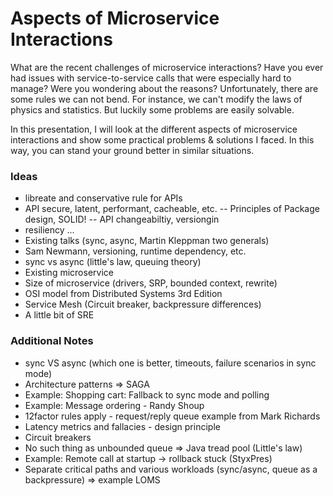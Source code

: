 # Aspects of Microservice Interactions
What are the recent challenges of microservice interactions? Have you ever had issues with service-to-service calls that were especially hard to manage? Were you wondering about the reasons? Unfortunately, there are some rules we can not bend. For instance, we can't modify the laws of physics and statistics. But luckily some problems are easily solvable.

In this presentation, I will look at the different aspects of microservice interactions and show some practical problems & solutions I faced. In this way, you can stand your ground better in similar situations.



### Ideas
- libreate and conservative rule for APIs
- API secure, latent, performant, cacheable, etc.
-- Principles of Package design, SOLID!
-- API changeabiltiy, versiongin
- resiliency ...
- Existing talks (sync, async, Martin Kleppman two generals)
- Sam Newmann, versioning, runtime dependency, etc.
- sync vs async (little's law, queuing theory)
- Existing microservice 
- Size of microservice (drivers, SRP, bounded context, rewrite)
- OSI model from Distributed Systems 3rd Edition
- Service Mesh (Circuit breaker, backpressure differences)
- A little bit of SRE

### Additional Notes
- sync VS async (which one is better, timeouts, failure scenarios in sync mode)
- Architecture patterns => SAGA
- Example: Shopping cart: Fallback to sync mode and polling
- Example: Message ordering - Randy Shoup
- 12factor rules apply - request/reply queue example from Mark Richards
- Latency metrics and fallacies - design principle
- Circuit breakers
- No such thing as unbounded queue => Java tread pool (Little's law)
- Example: Remote call at startup -> rollback stuck (StyxPres)
- Separate critical paths and various workloads (sync/async, queue as a backpressure) => example LOMS
